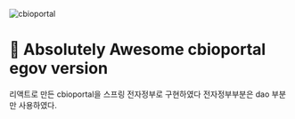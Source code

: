 ![cbioportal](https://user-images.githubusercontent.com/69499909/90400145-0255f680-e0d7-11ea-8e90-28b8e3241b41.gif)
# 🚀 Absolutely Awesome cbioportal egov version

리액트로 만든 cbioportal을 스프링 전자정부로 구현하였다
전자정부부분은 dao 부분만 사용하였다.
